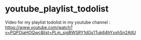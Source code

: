 # youtube_playlist_todolist
Video for my playlist todolist in my youtube channel : 
https://www.youtube.com/watch?v=PQPOiaHOQwc&list=PLm_sigBWSRY1dGs1Tuk64hYxxhSn2AtlU
